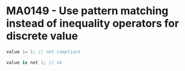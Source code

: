 # MA0149 - Use pattern matching instead of inequality operators for discrete value

````c#
value 1= 1; // not compliant

value is not 1; // ok
````
